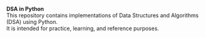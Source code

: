 <b>DSA in Python</b>
<br>
This repository contains implementations of Data Structures and Algorithms (DSA) using Python.
<br>
It is intended for practice, learning, and reference purposes.

